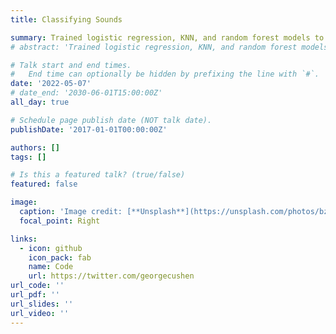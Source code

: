 ```yaml
---
title: Classifying Sounds

summary: Trained logistic regression, KNN, and random forest models to classify <a href="https://wp.nyu.edu/sonyc/" target="_blank">sounds around New York City</a> as accurately as possible. Practical for CS 181&#58; Machine Learning.
# abstract: 'Trained logistic regression, KNN, and random forest models to classify <a href="https://wp.nyu.edu/sonyc/" target="_blank">sounds around New York City</a> as accurately as possible. Practical for CS 181&#58; Machine Learning.'

# Talk start and end times.
#   End time can optionally be hidden by prefixing the line with `#`.
date: '2022-05-07'
# date_end: '2030-06-01T15:00:00Z'
all_day: true

# Schedule page publish date (NOT talk date).
publishDate: '2017-01-01T00:00:00Z'

authors: []
tags: []

# Is this a featured talk? (true/false)
featured: false

image:
  caption: 'Image credit: [**Unsplash**](https://unsplash.com/photos/bzdhc5b3Bxs)'
  focal_point: Right

links:
  - icon: github 
    icon_pack: fab
    name: Code
    url: https://twitter.com/georgecushen
url_code: ''
url_pdf: ''
url_slides: ''
url_video: ''
---
```

